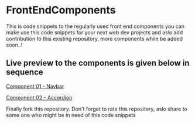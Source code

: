 # FrontEndComponents
<p>This is code snippets to the regularly used front end components you can make use this code snippets for your next web dev projects and aslo add contribution to this existing repository, more components while be added soon..!</p>
<h2>Live preview to the components is given below in sequence</h2>
<p><a href="https://component-navbar.netlify.app/">Component 01 - Navbar</a></p>
<p><a href="https://component-accordion.netlify.app/">Component 02 - Accordion</a></p>
<p>Finally fork this repository. Don't forget to rate this repository, aslo share to some one who might be in need of this code snippets</p>
